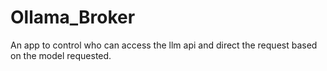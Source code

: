 # Ollama_Broker
An app to control who can access the llm api and direct the request based on the model requested.
